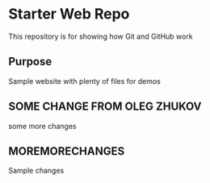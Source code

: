 # Starter Web Repo

This repository is for showing how Git and GitHub work

## Purpose

Sample website with plenty of files for demos

## SOME CHANGE FROM OLEG ZHUKOV

some more changes

## MOREMORECHANGES

Sample changes 